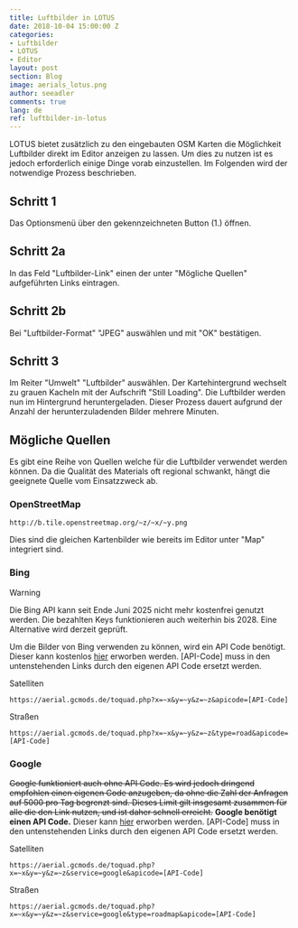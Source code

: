 ```yaml
---
title: Luftbilder in LOTUS
date: 2018-10-04 15:00:00 Z
categories:
- Luftbilder
- LOTUS
- Editor
layout: post
section: Blog
image: aerials_lotus.png
author: seeadler
comments: true
lang: de
ref: luftbilder-in-lotus
---
```


LOTUS bietet zusätzlich zu den eingebauten OSM Karten die Möglichkeit Luftbilder direkt im Editor anzeigen zu lassen. Um dies zu nutzen ist es jedoch erforderlich einige Dinge vorab einzustellen. Im Folgenden wird der notwendige Prozess beschrieben.

## Schritt 1
Das Optionsmenü über den gekennzeichneten Button (1.) öffnen.

## Schritt 2a
In das Feld "Luftbilder-Link" einen der unter "Mögliche Quellen" aufgeführten Links eintragen.

## Schritt 2b
Bei "Luftbilder-Format" "JPEG" auswählen und mit "OK" bestätigen.

## Schritt 3
Im Reiter "Umwelt" "Luftbilder" auswählen. Der Kartehintergrund wechselt zu grauen Kacheln mit der Aufschrift "Still Loading". Die Luftbilder werden nun im Hintergrund heruntergeladen. Dieser Prozess dauert aufgrund der Anzahl der herunterzuladenden Bilder mehrere Minuten.

## Mögliche Quellen
Es gibt eine Reihe von Quellen welche für die Luftbilder verwendet werden können. Da die Qualität des Materials oft regional schwankt, hängt die geeignete Quelle vom Einsatzzweck ab.

### OpenStreetMap
    http://b.tile.openstreetmap.org/~z/~x/~y.png

Dies sind die gleichen Kartenbilder wie bereits im Editor unter "Map" integriert sind.

### Bing
> [!WARNING]  
> Die Bing API kann seit Ende Juni 2025 nicht mehr kostenfrei genutzt werden. Die bezahlten Keys funktionieren auch weiterhin bis 2028. Eine Alternative wird derzeit geprüft.

Um die Bilder von Bing verwenden zu können, wird ein API Code benötigt. Dieser kann kostenlos [hier](https://www.bingmapsportal.com/) erworben werden. [API-Code] muss in den untenstehenden Links durch den eigenen API Code ersetzt werden.

Satelliten

    https://aerial.gcmods.de/toquad.php?x=~x&y=~y&z=~z&apicode=[API-Code]

Straßen

    https://aerial.gcmods.de/toquad.php?x=~x&y=~y&z=~z&type=road&apicode=[API-Code]

### Google
~~Google funktioniert auch ohne API Code. Es wird jedoch dringend empfohlen einen eigenen Code anzugeben, da ohne die Zahl der Anfragen auf 5000 pro Tag begrenzt sind. Dieses Limit gilt insgesamt zusammen für alle die den Link nutzen, und ist daher schnell erreicht.~~
__Google benötigt einen API Code.__ Dieser kann [hier](https://cloud.google.com/maps-platform/#get-started) erworben werden. [API-Code] muss in den untenstehenden Links durch den eigenen API Code ersetzt werden.

Satelliten

	https://aerial.gcmods.de/toquad.php?x=~x&y=~y&z=~z&service=google&apicode=[API-Code]

Straßen

	https://aerial.gcmods.de/toquad.php?x=~x&y=~y&z=~z&service=google&type=roadmap&apicode=[API-Code]
